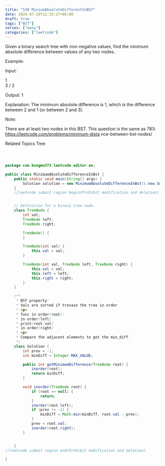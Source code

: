 ```yaml
---
title: "530 MiniumAbsoluteDifferentInBST"
date: 2020-07-20T12:33:27+08:00
draft: true
tags: ["BST"]
series: ["easy"]
categories: ["leetcode"]
---
```

Given a binary search tree with non-negative values, find the minimum absolute
difference between values of any two nodes. 

Example: 


Input:

  1
   \
    3
   /
  2

Output:
1

Explanation:
The minimum absolute difference is 1, which is the difference between 2 and 1 
(or between 2 and 3).




Note: 


There are at least two nodes in this BST. 
This question is the same as 783: https://leetcode.com/problems/minimum-dista
nce-between-bst-nodes/ 

Related Topics Tree
```java



package com.kongmu373.leetcode.editor.en;

public class MinimumAbsoluteDifferenceInBst {
    public static void main(String[] args) {
        Solution solution = new MinimumAbsoluteDifferenceInBst().new Solution();
    }
    //leetcode submit region begin(Prohibit modification and deletion)


    // Definition for a binary tree node.
    class TreeNode {
        int val;
        TreeNode left;
        TreeNode right;

        TreeNode() {
        }

        TreeNode(int val) {
            this.val = val;
        }

        TreeNode(int val, TreeNode left, TreeNode right) {
            this.val = val;
            this.left = left;
            this.right = right;
        }
    }

    /**
     * BST property:
     * Vals are sorted if trevase the tree in-order
     * <p>
     * func in-order(root):
     * in-order(left)
     * print(root.val)
     * in-order(right)
     * <p>
     * Compare the adjacent elements to get the min_diff.
     */
    class Solution {
        int prev = -1;
        int minDiff = Integer.MAX_VALUE;

        public int getMinimumDifference(TreeNode root) {
            inorder(root);
            return minDiff;
        }

        void inorder(TreeNode root) {
            if (root == null) {
                return;
            }
            inorder(root.left);
            if (prev != -1) {
                minDiff = Math.min(minDiff, root.val - prev);
            }
            prev = root.val;
            inorder(root.right);
        }


    }
//leetcode submit region end(Prohibit modification and deletion)

}
```